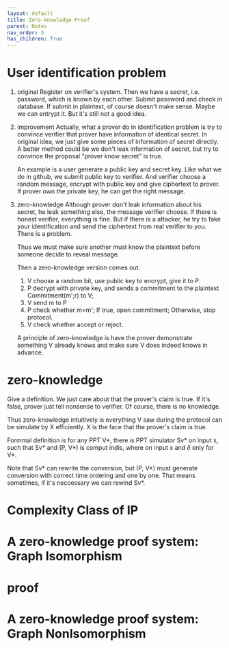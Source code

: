 ```yaml
---
layout: default
title: Zero-knowledge Proof
parent: Notes
nav_order: 3
has_children: True
---
```

# User identification problem

1. original
    Register on verifier's system. Then we have a secret, i.e. password, which is known by each other. Submit password and check in database. If submit in plaintext, of course doesn't make sense. Maybe we can entrypt it. But it's still not a good idea.
2. improvement
    Actually, what a prover do in identification problem is try to convince verifier that prover have information of identical secret. In original idea, we just give some pieces of information of secret directly. A better method could be we don't leak information of secret, but try to convince the proposal "prover know secret" is true.

    An example is a user generate a public key and secret key. Like what we do in github, we submit public key to verifier. And verifier choose a random message, encrypt with public key and give ciphertext to prover. If prover own the private key, he can get the right message.
3. zero-knowledge
    Although prover don't leak information about his secret, he leak something else, the message verifier choose. If there is honest verifier, everything is fine. But if there is a attacker, he try to fake your identification and send the ciphertext from real verifier to you. There is a problem.

    Thus we must make sure another must know the plaintext before someone decide to reveal message.

    Then a zero-knowledge version comes out.
    1. V choose a random bit, use public key to encrypt, give it to P.
    2. P decrypt with private key, and sends a commitment to the plaintext Commitment(m';r) to V;
    3. V send m to P
    4. P check whether m=m'; If true, open commitment; Otherwise, stop protocol.
    5. V check whether accept or reject.

    A principle of zero-knowledge is have the prover demonstrate something V already knows and make sure V does indeed knows in advance.

# zero-knowledge

Give a definition. We just care about that the prover's claim is true. If it's false, prover just tell nonsense to verifier. Of course, there is no knowledge.

Thus zero-knowledge intuitively is everything V saw during the protocol can be simulate by X efficiently. X is the face that the prover's claim is true.

Formmal definition is for any PPT V*, there is PPT simulator Sv* on input x, such that Sv* and (P, V*) is comput indis, where on input x and $\delta$ only for V*.

Note that Sv* can rewrite the conversion, but (P, V*) must generate conversion with correct time ordering and one by one. That means sometimes, if it's neccessary we can rewind Sv*.

# Complexity Class of IP

# A zero-knowledge proof system: Graph Isomorphism

# proof

# A zero-knowledge proof system: Graph NonIsomorphism
